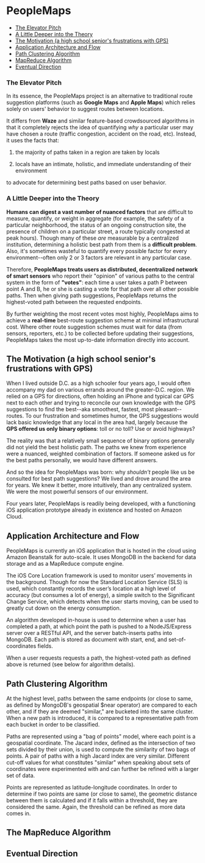 # PeopleMaps

* [The Elevator Pitch](https://github.com/EshaMaharishi/peoplemaps/tree/master#the-elevator-pitch)
* [A Little Deeper into the Theory](https://github.com/EshaMaharishi/peoplemaps/tree/master#the-elevator-pitch)
* [The Motivation (a high school senior's frustrations with GPS)](https://github.com/EshaMaharishi/peoplemaps/tree/master#the-elevator-pitch)
* [Application Architecture and Flow](https://github.com/EshaMaharishi/peoplemaps/tree/master#the-elevator-pitch)
* [Path Clustering Algorithm](https://github.com/EshaMaharishi/peoplemaps/tree/master#the-elevator-pitch)
* [MapReduce Algorithm](https://github.com/EshaMaharishi/peoplemaps/tree/master#the-elevator-pitch)
* [Eventual Direction](https://github.com/EshaMaharishi/peoplemaps/tree/master#the-elevator-pitch)

### The Elevator Pitch

In its essence, the PeopleMaps project is an alternative to traditional route suggestion platforms (such as **Google Maps** and **Apple Maps**) which relies solely on users' behavior to suggest routes between locations.

It differs from **Waze** and similar feature-based crowdsourced algorithms in that it completely rejects the idea of quantifying *why* a particular user may have chosen a route (traffic congestion, accident on the road, etc). Instead, it uses the facts that:

1) the majority of paths taken in a region are taken by locals

2) locals have an intimate, holistic, and immediate understanding of their environment 

to advocate for determining best paths based on user behavior.

### A Little Deeper into the Theory

**Humans can digest a vast number of nuanced factors** that are difficult to measure, quantify, or weight in aggregate (for example, the safety of a particular neighborhood, the status of an ongoing construction site, the presence of children on a particular street, a route typically congested at peak hours). Though many of these *are* measurable by a centralized institution, determining a holistic best path from them is a **difficult problem**. Also, it's sometimes wasteful to quantify every possible factor for every environment--often only 2 or 3 factors are relevant in any particular case.

Therefore, **PeopleMaps treats users as distributed, decentralized network of smart sensors** who report their "opinion" of various paths to the central system in the form of **"votes"**: each time a user takes a path P between point A and B, he or she is casting a vote for that path over all other possible paths. Then when giving path suggestions, PeopleMaps returns the highest-voted path between the requested endpoints.

By further weighting the most recent votes most highly, PeopleMaps aims to achieve a **real-time** best-route suggestion scheme at minimal infrastructural cost. Where other route suggestion schemes must wait for data (from sensors, reporters, etc.) to be collected before updating their suggestions, PeopleMaps takes the most up-to-date information directly into account.

## The Motivation (a high school senior's frustrations with GPS)

When I lived outside D.C. as a high schooler four years ago, I would often accompany my dad on various errands around the greater-D.C. region. We relied on a GPS for directions, often holding an iPhone and typical car GPS next to each other and trying to reconcile our own knowledge with the GPS suggestions to find the best--aka smoothest, fastest, most pleasant--routes. To our frustration and sometimes humor, the GPS suggestions would lack basic knowledge that any local in the area had, largely because the **GPS offered us only binary options**: toll or no toll? Use or avoid highways?

The reality was that a relatively small sequence of binary options generally did not yield the best holistic path. The paths we knew from experience were a nuanced, weighted combination of factors. If someone asked us for the best paths personally, we would have different answers.

And so the idea for PeopleMaps was born: why *shouldn't* people like us be consulted for best path suggestions? We lived and drove around the area for years. We knew it better, more intuitively, than any centralized system. We were the most powerful sensors of our environment.

Four years later, PeopleMaps is readily being developed, with a functioning iOS application prototype already in existence and hosted on Amazon Cloud.

## Application Architecture and Flow

PeopleMaps is currently an iOS application that is hosted in the cloud using Amazon Beanstalk for auto-scale. It uses MongoDB in the backend for data storage and as a MapReduce compute engine.

The iOS Core Location framework is used to monitor users’ movements in the background. Though for now the Standard Location Service (SLS) is used, which constantly records the user’s location at a high level of accuracy (but consumes a lot of energy), a simple switch to the Significant Change Service, which detects when the user starts moving, can be used to greatly cut down on the energy consumption.

An algorithm developed in-house is used to determine when a user has completed a path, at which point the path is pushed to a NodeJS/Express server over a RESTful API, and the server batch-inserts paths into MongoDB. Each path is stored as document with start, end, and set-of-coordinates fields.

When a user requests requests a path, the highest-voted path as defined above is returned (see below for algorithm details).

## Path Clustering Algorithm

At the highest level, paths between the same endpoints (or close to same, as defined by MongoDB's geospatial $near operator) are compared to each other, and if they are deemed "similar," are bucketed into the same cluster. When a new path is introduced, it is compared to a representative path from each bucket in order to be classified. 

Paths are represented using a "bag of points" model, where each point is a geospatial coordinate. The Jacard index, defined as the intersection of two sets divided by their union, is used to compute the similarity of two bags of points. A pair of paths with a high Jacard index are very similar. Different cut-off values for what constitutes "similar" when speaking about sets of coordinates were experimented with and can further be refined with a larger set of data.

Points are represented as latitude-longitude coordinates. In order to determine if two points are same (or close to same), the geometric distance between them is calculated and if it falls within a threshold, they are considered the same. Again, the threshold can be refined as more data comes in.

## The MapReduce Algorithm


## Eventual Direction

